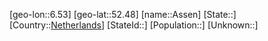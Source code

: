 ﻿---
location: [52.48,6.53]
type: City
tags:
- geo/City


SpocWebEntityId: 28902
isDeleted: false
confidential: public

---
[geo-lon::6.53]
[geo-lat::52.48]
[name::Assen]
[State::]
[Country::[Netherlands](geo/Continent/Europe/Netherlands.md)]
[StateId::]
[Population::]
[Unknown::]

